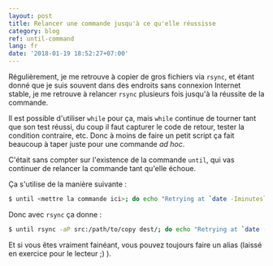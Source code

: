 ```yaml
---
layout: post
title: Relancer une commande jusqu'à ce qu'elle réussisse
category: blog
ref: until-command
lang: fr
date: '2018-01-19 18:52:27+07:00'
---
```


Régulièrement, je me retrouve à copier de gros fichiers via `rsync`, et étant
donné que je suis souvent dans des endroits sans connexion Internet
stable, je me retrouve à relancer `rsync` plusieurs fois jusqu'à la réussite
de la commande.

Il est possible d'utiliser `while` pour ça, mais `while` continue de tourner
tant que son test réussi, du coup il faut capturer le code de retour, tester
la condition contraire, etc. Donc à moins de faire un petit script ça fait
beaucoup à taper juste pour une commande *ad hoc*.

C'était sans compter sur l'existence de la commande `until`, qui vas continuer de relancer la commande
 tant qu'elle échoue.

Ça s'utilise de la manière suivante :
```bash
$ until <mettre la commande ici>; do echo "Retrying at `date -Iminutes`"; done
```

Donc avec `rsync` ça donne :
```bash
$ until rsync -aP src:/path/to/copy dest/; do echo "Retrying at `date -Iminutes`"; done
```

Et si vous êtes vraiment fainéant, vous pouvez toujours faire un alias (laissé en exercice pour le
lecteur ;) ).

